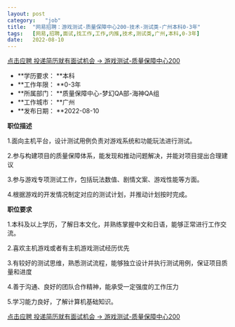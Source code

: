 ```yaml
---
layout:	post
category:	"job"
title:	"网易招聘：游戏测试-质量保障中心200-技术-测试类-广州本科0-3年"
tags:	[网易,招聘,面试,找工作,工作,内推,技术,测试类,广州,本科,0-3年]
date:	2022-08-10
---
```


[点击应聘 投递简历就有面试机会 ->  游戏测试-质量保障中心200](http://mobile.bole.netease.com/bole/boleDetail?id=42243&employeeId=346f03c3cda5f04c&key=all)



- **学历要求： **本科
- **工作年限： **0-3年
- **所属部门： **质量保障中心-梦幻QA部-海神QA组
- **工作城市： **广州
- **发布日期： **2022-08-10



**职位描述**

1.面向主机平台，设计测试用例负责对游戏系统和功能玩法进行测试。

2.参与构建项目的质量保障体系，能发现和推动问题解决，并能对项目提出合理建议

3.参与游戏专项测试工作，包括玩法数值、剧情文案、游戏性能等方面。 

4.根据游戏的开发情况制定对应的测试计划，并推动计划按时完成。



**职位要求**

1.本科及以上学历，了解日本文化，并熟练掌握中文和日语，能够正常进行工作交流。

2.喜欢主机游戏或者有主机游戏测试经历优先

3.有较好的测试思维，熟悉测试流程，能够独立设计并执行测试用例，保证项目质量和进度 

4.善于沟通、良好的团队合作精神，能承受一定强度的工作压力 

5.学习能力良好，了解计算机基础知识。



[点击应聘 投递简历就有面试机会 ->  游戏测试-质量保障中心200](http://mobile.bole.netease.com/bole/boleDetail?id=42243&employeeId=346f03c3cda5f04c&key=all)